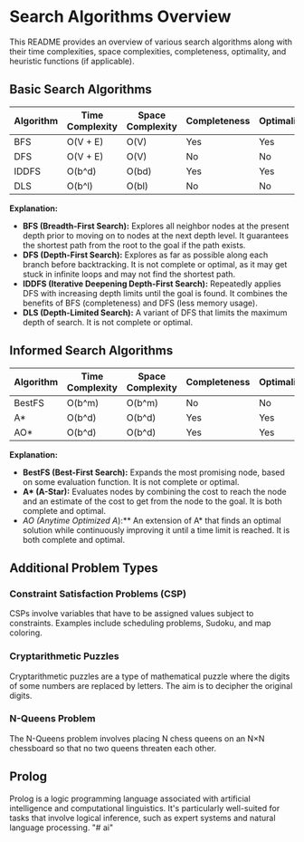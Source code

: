 # Search Algorithms Overview

This README provides an overview of various search algorithms along with their time complexities, space complexities, completeness, optimality, and heuristic functions (if applicable).

## Basic Search Algorithms

| Algorithm | Time Complexity | Space Complexity | Completeness | Optimality |
| --------- | --------------- | ---------------- | ------------ | ---------- |
| BFS       | O(V + E)        | O(V)             | Yes          | Yes        |
| DFS       | O(V + E)        | O(V)             | No           | No         |
| IDDFS     | O(b^d)          | O(bd)            | Yes          | Yes        |
| DLS       | O(b^l)          | O(bl)            | No           | No         |

**Explanation:**

- **BFS (Breadth-First Search):** Explores all neighbor nodes at the present depth prior to moving on to nodes at the next depth level. It guarantees the shortest path from the root to the goal if the path exists.
- **DFS (Depth-First Search):** Explores as far as possible along each branch before backtracking. It is not complete or optimal, as it may get stuck in infinite loops and may not find the shortest path.
- **IDDFS (Iterative Deepening Depth-First Search):** Repeatedly applies DFS with increasing depth limits until the goal is found. It combines the benefits of BFS (completeness) and DFS (less memory usage).
- **DLS (Depth-Limited Search):** A variant of DFS that limits the maximum depth of search. It is not complete or optimal.

## Informed Search Algorithms

| Algorithm | Time Complexity | Space Complexity | Completeness | Optimality | Heuristic Function |
| --------- | --------------- | ---------------- | ------------ | ---------- | ------------------ |
| BestFS    | O(b^m)          | O(b^m)           | No           | No         | Yes                |
| A\*       | O(b^d)          | O(b^d)           | Yes          | Yes        | Yes                |
| AO\*      | O(b^d)          | O(b^d)           | Yes          | Yes        | Yes                |

**Explanation:**

- **BestFS (Best-First Search):** Expands the most promising node, based on some evaluation function. It is not complete or optimal.
- **A\* (A-Star):** Evaluates nodes by combining the cost to reach the node and an estimate of the cost to get from the node to the goal. It is both complete and optimal.
- **AO* (Anytime Optimized A*):** An extension of A\* that finds an optimal solution while continuously improving it until a time limit is reached. It is both complete and optimal.

## Additional Problem Types

### Constraint Satisfaction Problems (CSP)

CSPs involve variables that have to be assigned values subject to constraints. Examples include scheduling problems, Sudoku, and map coloring.

### Cryptarithmetic Puzzles

Cryptarithmetic puzzles are a type of mathematical puzzle where the digits of some numbers are replaced by letters. The aim is to decipher the original digits.

### N-Queens Problem

The N-Queens problem involves placing N chess queens on an N×N chessboard so that no two queens threaten each other.

## Prolog

Prolog is a logic programming language associated with artificial intelligence and computational linguistics. It's particularly well-suited for tasks that involve logical inference, such as expert systems and natural language processing.
"# ai" 

